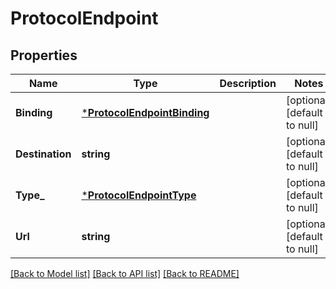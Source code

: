# ProtocolEndpoint

## Properties
Name | Type | Description | Notes
------------ | ------------- | ------------- | -------------
**Binding** | [***ProtocolEndpointBinding**](ProtocolEndpointBinding.md) |  | [optional] [default to null]
**Destination** | **string** |  | [optional] [default to null]
**Type_** | [***ProtocolEndpointType**](ProtocolEndpointType.md) |  | [optional] [default to null]
**Url** | **string** |  | [optional] [default to null]

[[Back to Model list]](../README.md#documentation-for-models) [[Back to API list]](../README.md#documentation-for-api-endpoints) [[Back to README]](../README.md)

